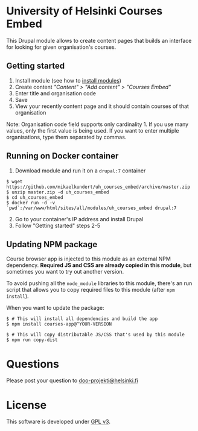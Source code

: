 # University of Helsinki Courses Embed
This Drupal module allows to create content pages that builds an interface
for looking for given organisation's courses.

## Getting started
1. Install module (see how to [install modules](https://www.drupal.org/docs/7/extend/installing-modules))
2. Create content *"Content" > "Add content" > "Courses Embed"*
3. Enter title and organisation code
4. Save
5. View your recently content page and it should contain courses of that organisation

Note: Organisation code field supports only cardinality 1. If you use many values, only the first value
is being used. If you want to enter multiple organisations, type them separated by commas.

## Running on Docker container
1. Download module and run it on a `drupal:7` container
```
$ wget https://github.com/mikaelkundert/uh_courses_embed/archive/master.zip
$ unzip master.zip -d uh_courses_embed
$ cd uh_courses_embed
$ docker run -d -v `pwd`:/var/www/html/sites/all/modules/uh_courses_embed drupal:7
```
2. Go to your container's IP address and install Drupal
3. Follow "Getting started" steps 2-5

## Updating NPM package
Course browser app is injected to this module as an external NPM dependency.
**Required JS and CSS are already copied in this module**, but sometimes you want to try out
another version.

To avoid pushing all the `node_module` libraries to this module, there's an run
script that allows you to copy required files to this module (after `npm install`).

When you want to update the package:
```
$ # This will install all dependencies and build the app
$ npm install courses-app@^YOUR-VERSION
```
```
$ # This will copy distributable JS/CSS that's used by this module 
$ npm run copy-dist
``` 

# Questions

Please post your question to doo-projekti@helsinki.fi

# License
This software is developed under [GPL v3](LICENSE.txt).
